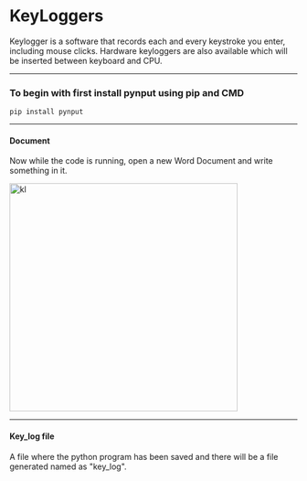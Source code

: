 # KeyLoggers
Keylogger is a software that records each and every keystroke you enter, including mouse clicks. Hardware keyloggers are also available which will be inserted between keyboard and CPU.
<hr>

### To begin with first install pynput using pip and CMD

`pip install pynput`
<hr>

#### Document
Now while the code is running, open a new Word Document and write something in it.

<img width="399" alt="kl" src="https://user-images.githubusercontent.com/44550746/116970861-4e34e400-acd6-11eb-9066-42384b622011.png">
<hr>

#### Key_log file
A file where the python program has been saved and there will be a file generated named as "key_log".
